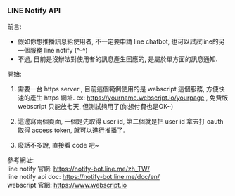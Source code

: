 ### LINE Notify API  #  
 
前言:      
  - 假如你想推播訊息給使用者, 不一定要申請 line chatbot, 也可以試試line的另一個服務 line notify (^-^)      
  - 不過, 目前是沒辦法對使用者的訊息產生回應的, 是屬於單方面的訊息通知.     
    
開始:       
1. 需要一台 https server , 目前這個範例使用的是 webscript 這個服務, 方便快速的產生 https 網址. ex: https://yourname.webscript.io/yourpage , 免費版 webscript 只能放七天, 但測試夠用了(你想付費也是OK~)     

2. 這邊寫兩個頁面, 一個是先取得 user id, 第二個就是把 user id 拿去打 oauth 取得 access token, 就可以進行推播了.        

3. 廢話不多說, 直接看 code 吧~      

參考網址:       
line notify 官網: https://notify-bot.line.me/zh_TW/     
line notify api doc: https://notify-bot.line.me/doc/en/     
webscript 官網: https://www.webscript.io        

